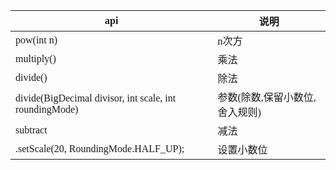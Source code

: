 <span  style="font-family: Simsun,serif; font-size: 17px; ">

| api                                                     | 说明                |
|---------------------------------------------------------|-------------------|
| pow(int n)                                              | n次方               |
| multiply()                                              | 乘法                |
| divide()                                                | 除法                |
| divide(BigDecimal divisor, int scale, int roundingMode) | 参数(除数,保留小数位,舍入规则) |
| subtract                                                | 减法                |
| .setScale(20, RoundingMode.HALF_UP);                    | 设置小数位             | 

</span>